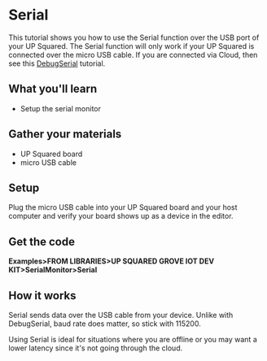 # Serial
This tutorial shows you how to use the Serial function over the USB port of your UP Squared.  The Serial function will only work if your UP Squared is connected over the micro USB cable.  If you are connected via Cloud, then see this [DebugSerial](./../DebugSerial) tutorial.

## What you'll learn 
* Setup the serial monitor

## Gather your materials
* UP Squared board
* micro USB cable

## Setup
Plug the micro USB cable into your UP Squared board and your host computer and verify your board shows up as a device in the editor.

## Get the code
**Examples>FROM LIBRARIES>UP SQUARED GROVE IOT DEV KIT>SerialMonitor>Serial**

## How it works
Serial sends data over the USB cable from your device. Unlike with DebugSerial, baud rate does matter, so stick with 115200.

Using Serial is ideal for situations where you are offline or you may want a lower latency since it's not going through the cloud.
